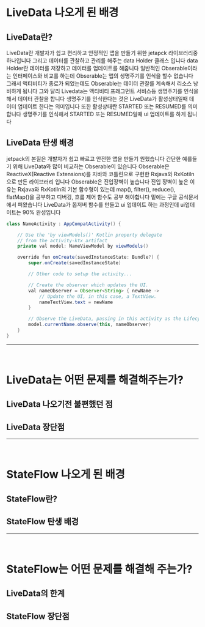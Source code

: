 # LiveData 나오게 된 배경
## LiveData란?
LiveData란 개발자가 쉽고 편리하고 안정적인 앱을 만들기 위한 jetapck 라이브러리중 하나입니다 그리고 데이터를 관찰하고 관리를 해주는 data Holder 클래스 입니다 data Holder란 데이터를 저장하고 데이터를 업데이트를 해줍니다 일반적인 Obserable이라는 인터페이스와 비교를 하는데 Obserable는 앱의 생명주기를 인식을 할수 없습니다 그래서 액티비티가 종료가 되었는데도 Obserable는 데이터 관찰를 계속해서 리소스 낭비하게 됩니다 그와 달리 Livedata는 액티비티 프래그먼트 서비스등 생명주기를 인식을 해서 데이터 관찰을 합니다 생명주기를 인식한다는 것은 LiveData가 활성상태일때 데이터 업데이트 한다는 의미입니다 또한 활성상태란 STARTED 또는 RESUMED를 의미합니다 생명주기를 인식해서 STARTED 또는 RESUMED일때 ui 업데이트를 하게 됩니다



## LiveData 탄생 배경
jetpack의 본질은 개발자가 쉽고 빠르고 안전한 앱을 만들기 원했습니다 간단한 예를들기 위해 LiveData와 많이 비교하는 Obserable이 있습니다 Obserable은 ReactiveX(Reactive Extensions)를 자바와 코틀린으로 구현한 Rxjava와 RxKotiln으로 만든 라이브러리 입니다 Obserable은 진입장벽이 높습니다 진입 장벽이 높은 이유는 Rxjava와 RxKotiln의 기본 함수형이 있는데  map(), filter(), reduce(), flatMap()을 공부하고 디버깅, 흐름 제어 함수도 공부 해야합니다
밑에는 구글 공식문서에서 퍼왔습니다 LiveData가 옵저버 함수를 만들고 ui 업데이트 하는 과정인데 ui업데이트는 90% 완성입니다

```java
class NameActivity : AppCompatActivity() {

    // Use the 'by viewModels()' Kotlin property delegate
    // from the activity-ktx artifact
    private val model: NameViewModel by viewModels()

    override fun onCreate(savedInstanceState: Bundle?) {
        super.onCreate(savedInstanceState)

        // Other code to setup the activity...

        // Create the observer which updates the UI.
        val nameObserver = Observer<String> { newName ->
            // Update the UI, in this case, a TextView.
            nameTextView.text = newName
        }

        // Observe the LiveData, passing in this activity as the LifecycleOwner and the observer.
        model.currentName.observe(this, nameObserver)
    }
}
```
---  
</br>

# LiveData는 어떤 문제를 해결해주는가?
## LiveData 나오기전 불편했던 점


## LiveData 장단점


---  
</br>

# StateFlow 나오게 된 배경
## StateFlow란?
## StateFlow 탄생 배경

---  
</br>

# StateFlow는 어떤 문제를 해결해 주는가?
## LiveData의 한계
## StateFlow 장단점
